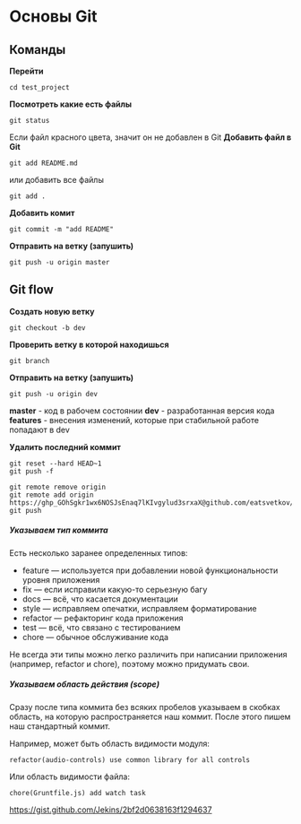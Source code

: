 

# Основы Git

## Команды

**Перейти**

    cd test_project

**Посмотреть какие есть файлы**

    git status

Если файл красного цвета, значит он не добавлен в Git
**Добавить файл в Git**

    git add README.md

или добавить все файлы

    git add .

**Добавить комит**

    git commit -m "add README"

**Отправить на ветку (запушить)**

    git push -u origin master

## Git flow

**Создать новую ветку**

    git checkout -b dev

**Проверить ветку в которой находишься**

    git branch

**Отправить на ветку (запушить)**

    git push -u origin dev

**master** - код в рабочем состоянии
**dev** - разработанная версия кода
**features** - внесения изменений, которые при стабильной работе попадают в dev

**Удалить последний коммит**

    git reset --hard HEAD~1
    git push -f



```
git remote remove origin
git remote add origin https://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@github.com/eatsvetkov/Smartplug.git
git push
```



##### Указываем тип коммита


Есть несколько заранее определенных типов:

- feature — используется при добавлении новой функциональности уровня приложения
- fix — если исправили какую-то серьезную багу
- docs — всё, что касается документации
- style — исправляем опечатки, исправляем форматирование
- refactor — рефакторинг кода приложения
- test — всё, что связано с тестированием
- chore — обычное обслуживание кода


Не всегда эти типы можно легко различить при написании приложения (например, refactor и chore), поэтому можно придумать свои.



##### Указываем область действия (scope)


Сразу после типа коммита без всяких пробелов указываем в скобках область, на которую распространяется наш коммит. После этого пишем наш стандартный коммит.

Например, может быть область видимости модуля:

```
refactor(audio-controls) use common library for all controls
```


Или область видимости файла:

```
chore(Gruntfile.js) add watch task
```





https://gist.github.com/Jekins/2bf2d0638163f1294637